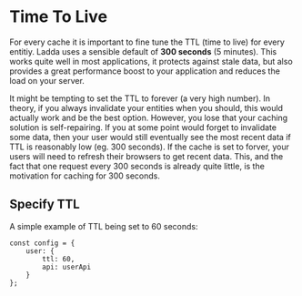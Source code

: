 # Time To Live

For every cache it is important to fine tune the TTL (time to live) for every entitiy. Ladda uses a sensible default of **300 seconds** (5 minutes). This works quite well in most applications, it protects against stale data, but also provides a great performance boost to your application and reduces the load on your server.

It might be tempting to set the TTL to forever (a very high number). In theory, if you always invalidate your entities when you should, this would actually work and be the best option. However, you lose that your caching solution is self-repairing. If you at some point would forget to invalidate some data, then your user would still eventually see the most recent data if TTL is reasonably low (eg. 300 seconds). If the cache is set to forver, your users will need to refresh their browsers to get recent data. This, and the fact that one request every 300 seconds is already quite little, is the motivation for caching for 300 seconds.

## Specify TTL

A simple example of TTL being set to 60 seconds:

```
const config = {
    user: {
        ttl: 60,
        api: userApi
    }
};
